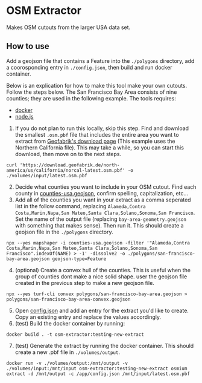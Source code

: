 # OSM Extractor

Makes OSM cutouts from the larger USA data set. 

## How to use

Add a geojson file that contains a Feature into the `./polygons` directory, add a coorosponding entry in `./config.json`, then build and run docker container.

Below is an explication for how to make this tool make your own cutouts. Follow the steps below. The San Francisco Bay Area consists of nine counties; they are used in the following example. The tools requires:

* [docker](https://www.docker.com/)
* [node.js](https://nodejs.org/en)

1. If you do not plan to run this locally, skip this step. Find and download the smallest `.osm.pbf` file that includes the entire area you want to extract from [Geofabrik's download page](https://download.geofabrik.de/north-america/us.html) (This example uses the Northern California file). This may take a while, so you can start this download, then move on to the next steps. 
```
curl 'https://download.geofabrik.de/north-america/us/california/norcal-latest.osm.pbf' -o ./volumes/input/latest.osm.pbf
```
2. Decide what counties you want to include in your OSM cutout. Find each county in [counties-usa.geojson](counties-usa.geojson), confirm spelling, capitalization, etc... 
3. Add all of the counties you want in your extract as a comma seperated list in the follow command, replacing `Alameda,Contra Costa,Marin,Napa,San Mateo,Santa Clara,Solano,Sonoma,San Francisco`. Set the name of the output file (replacing `bay-area-geometry.geojson` with something that makes sense). Then run it. This should create a geojson file in the `./polygons` directory. 
```
npx --yes mapshaper -i counties-usa.geojson -filter '"Alameda,Contra Costa,Marin,Napa,San Mateo,Santa Clara,Solano,Sonoma,San Francisco".indexOf(NAME) > -1' -dissolve2 -o ./polygons/san-francisco-bay-area.geojson geojson-type=Feature
```
4. (optional) Create a convex hull of the counties. This is useful when the group of counties dont make a nice solid shape. user the geojson file created in the previous step to make a new geojson file. 
```
npx --yes turf-cli convex polygons/san-francisco-bay-area.geojson > polygons/san-francisco-bay-area-convex.geojson
```
5. Open [config.json](config.json) and add an entry for the extract you'd like to create. Copy an existing entry and replace the values accordingly.
6. (test) Build the docker container by running:
```
docker build . -t osm-extractor:testing-new-extract
```
7. (test) Generate the extract by running the docker container. This should create a new .pbf file in `./volumes/output`.
```
docker run -v ./volumes/output:/mnt/output -v ./volumes/input:/mnt/input osm-extractor:testing-new-extract osmium extract -d /mnt/output -c /app/config.json /mnt/input/latest.osm.pbf
```

